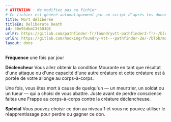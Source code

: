 ```yaml
---
# ATTENTION : Ne modifiez pas ce fichier
# Ce fichier est généré automatiquement par un script d'après les données du module Foundry VTT officiel et de sa traduction
title: Mort délibérée
titleEn: Deliberate Death
id: 30e9SdbmI3t5OJQE
urlFr: https://gitlab.com/pathfinder-fr/foundryvtt-pathfinder2-fr/-/blob/master/data/feats/30e9SdbmI3t5OJQE.htm
urlEn: https://gitlab.com/hooking/foundry-vtt---pathfinder-2e/-/blob/master/packs/data/feats.db/deliberate-death.json
layout: dons
---
```

**Fréquence** une fois par jour

**Déclencheur** Vous allez obtenir la condition Mourante en tant que résultat d'une attaque ou d'une capacité d'une autre créature et cette créature est à portée de votre allonge au corps-à-corps.

Une fois, vous êtes mort à cause  de quelqu'un — un meurtrier, un soldat ou un tueur — qui a choisi de vous abattre. Juste avant de perdre conscience faites une Frappe au corps-à-corps contre la créature déclencheuse.

**Spécial** Vous pouvez choisir ce don au niveau 1 et vous ne pouvez utiliser le réapprentissage pour perdre ou gagner ce don.
